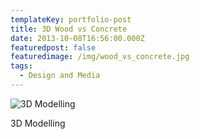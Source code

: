 ```yaml
---
templateKey: portfolio-post
title: 3D Wood vs Concrete
date: 2013-10-08T16:56:00.000Z
featuredpost: false
featuredimage: /img/wood_vs_concrete.jpg
tags:
  - Design and Media
---
```

![3D Modelling](/img/wood_vs_concrete.jpg "3D Modelling")

3D Modelling